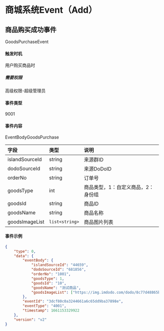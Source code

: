 # 商城系统Event（Add）

## 商品购买成功事件

GoodsPurchaseEvent

#### 触发时机

用户购买商品时

##### 需要权限

高级权限-超级管理员

#### 事件类型

9001

#### 事件内容

EventBodyGoodsPurchase

|字段|类型|说明|
|:---------------|:-----|:---------------|
|islandSourceId|string|来源群ID|
|dodoSourceId|string|来源DoDoID|
|orderNo|string|订单号|
|goodsType|int|商品类型，1：自定义商品，2：身份组|
|goodsId|string|商品ID|
|goodsName|string|商品名称|
|goodsImageList|`list<string>`|商品图片列表|

#### 事件示例

```json
{
    "type": 0,
    "data": {
        "eventBody": {
            "islandSourceId": "44659",
            "dodoSourceId": "681856",
            "orderNo": "1001",
            "goodsType": 1,
            "goodsId": "10",
            "goodsName": "测试商品",
            "goodsImageList": ["https://img.imdodo.com/dodo/8c77d48865bf547a69fb3bba6228760c.png"]
        },
        "eventId": "3dcf80c0a3244661a6c65dd9ba37898e",
        "eventType": "4001",
        "timestamp": 1661153329922
    },
    "version": "v2"
}
```